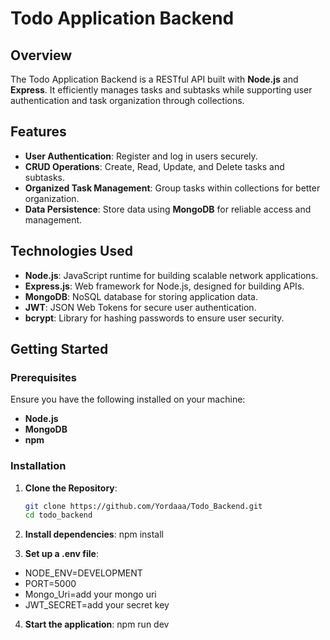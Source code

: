 # Todo Application Backend

## Overview

The Todo Application Backend is a RESTful API built with **Node.js** and **Express**. It efficiently manages tasks and subtasks while supporting user authentication and task organization through collections.

## Features

- **User Authentication**: Register and log in users securely.
- **CRUD Operations**: Create, Read, Update, and Delete tasks and subtasks.
- **Organized Task Management**: Group tasks within collections for better organization.
- **Data Persistence**: Store data using **MongoDB** for reliable access and management.

## Technologies Used

- **Node.js**: JavaScript runtime for building scalable network applications.
- **Express.js**: Web framework for Node.js, designed for building APIs.
- **MongoDB**: NoSQL database for storing application data.
- **JWT**: JSON Web Tokens for secure user authentication.
- **bcrypt**: Library for hashing passwords to ensure user security.

## Getting Started

### Prerequisites

Ensure you have the following installed on your machine:

- **Node.js**
- **MongoDB**
- **npm** 

### Installation

1. **Clone the Repository**:

   ```bash
   git clone https://github.com/Yordaaa/Todo_Backend.git
   cd todo_backend

2. **Install dependencies**:
npm install

3. **Set up a .env file**:

- NODE_ENV=DEVELOPMENT
- PORT=5000
- Mongo_Uri=add your mongo uri
- JWT_SECRET=add your secret key

4. **Start the application**:
npm run dev

